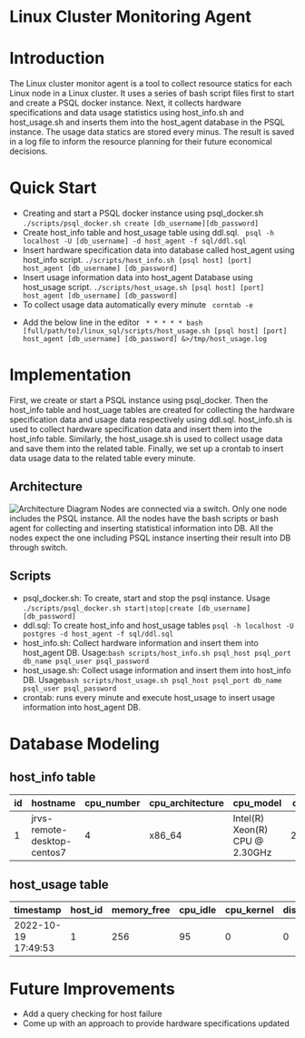 # Linux Cluster Monitoring Agent
# Introduction
The Linux cluster monitor agent is a tool to collect resource statics for each Linux node in a Linux cluster. It uses a series
of bash script files first to start and create a PSQL docker instance. 
Next, it collects hardware specifications and data usage statistics using host_info.sh and host_usage.sh and inserts them into the host_agent database in the PSQL instance. 
The usage data statics are stored every minus. The result is saved in a log file to inform the resource planning for their future economical decisions.

# Quick Start


* Creating and start a PSQL docker instance using  psql_docker.sh
```` ./scripts/psql_docker.sh create [db_username][db_password] ````
* Create host_info table and host_usage table using ddl.sql.
```` psql -h localhost -U [db_username] -d host_agent -f sql/ddl.sql````
* Insert hardware specification data into database called host_agent using host_info script.
````./scripts/host_info.sh [psql host] [port] host_agent [db_username] [db_password]````
* Insert usage information data into host_agent Database using host_usage script.
````./scripts/host_usage.sh [psql host] [port] host_agent [db_username] [db_password]````
* To collect usage data automatically every minute
``` corntab -e```
- Add the below line in the editor
```` * * * * * bash [full/path/to]/linux_sql/scripts/host_usage.sh [psql host] [port] host_agent [db_username] [db_password] &>/tmp/host_usage.log````
# Implementation
First, we create or start a PSQL instance using psql_docker. 
Then the host_info table and host_uage tables are created for collecting the hardware 
specification data and usage data respectively using ddl.sql. host_info.sh is used to 
collect hardware specification data and insert them into the host_info table. Similarly, the host_usage.sh is used to collect usage data and save them into the related table. 
Finally, we set up a crontab to insert data usage data to the related table every minute.
## Architecture

![Architecture Diagram](./assets/cluster_diagram.drawio.png)
Nodes are connected via a switch. Only one node includes the PSQL instance. All the nodes have the bash scripts or
bash agent for collecting and inserting statistical information into DB. All the nodes expect the one including PSQL instance inserting their result into DB through switch.
## Scripts

* psql_docker.sh: To create, start and stop the psql instance.
Usage ````./scripts/psql_docker.sh start|stop|create [db_username][db_password]````
* ddl.sql: To create host_info and host_usage tables ````psql -h localhost -U postgres -d host_agent -f sql/ddl.sql````
* host_info.sh: Collect hardware information and insert them into host_agent DB. Usage:```bash scripts/host_info.sh psql_host psql_port db_name psql_user psql_password```
* host_usage.sh: Collect usage information and insert them into host_info DB. Usage```bash scripts/host_usage.sh psql_host psql_port db_name psql_user psql_password```
* crontab: runs every minute and execute host_usage to insert usage information into host_agent DB.

# Database Modeling

## host_info table


| id | hostname | cpu_number | cpu_architecture | cpu_model                       | cpu_mhz | L2_cache | total_mem | timestamp 
| ---|-------| -----------|------------------|---------------------------------|---------|----------|-----------|----------
| 1  | jrvs-remote-desktop-centos7      |     4      |      x86_64      | Intel(R) Xeon(R) CPU @ 2.30GHz  |2300.000 |    256   |   601324  | 2022-10-19 17:49:53

## host_usage table

| timestamp           | host_id| memory_free | cpu_idle | cpu_kernel     | disk_io | disk_available 
| --------------------|--------|-------------|----------|----------------|---------|----------------
| 2022-10-19 17:49:53 | 1      |   256       | 95       | 0              | 0       | 31220

# Future Improvements

* Add a query checking for host failure
* Come up with an approach to provide hardware specifications updated